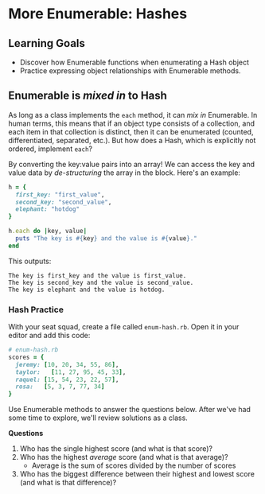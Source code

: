 # More Enumerable: Hashes
## Learning Goals
- Discover how Enumerable functions when enumerating a Hash object
- Practice expressing object relationships with Enumerable methods.

## Enumerable is _mixed in_ to Hash
As long as a class implements the `each` method, it can _mix in_ Enumerable. In human terms, this means that if an object type consists of a collection, and each item in that collection is distinct, then it can be enumerated (counted, differentiated, separated, etc.). But how does a Hash, which is explicitly not ordered, implement `each`?

By converting the key:value pairs into an array! We can access the key and value data by _de-structuring_ the array in the block. Here's an example:

```ruby
h = {
  first_key: "first_value",
  second_key: "second_value",
  elephant: "hotdog"
}

h.each do |key, value|
  puts "The key is #{key} and the value is #{value}."
end
```

This outputs:
```
The key is first_key and the value is first_value.
The key is second_key and the value is second_value.
The key is elephant and the value is hotdog.
```

### Hash Practice
With your seat squad, create a file called `enum-hash.rb`. Open it in your editor and add this code:

```ruby
# enum-hash.rb
scores = {
  jeremy: [10, 20, 34, 55, 86],
  taylor:   [11, 27, 95, 45, 33],
  raquel: [15, 54, 23, 22, 57],
  rosa:   [5, 3, 7, 77, 34]
}
```

Use Enumerable methods to answer the questions below. After we've had some time to explore, we'll review solutions as a class.

**Questions**
1. Who has the single highest score (and what is that score)?
1. Who has the highest *average* score (and what is that average)?
    - Average is the sum of scores divided by the number of scores
1. Who has the biggest difference between their highest and lowest score (and what is that difference)?
